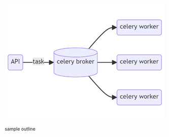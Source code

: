![image](https://github.com/RaGR/my-DOCS-and-refrences/blob/main/Celey%200%20to%20Hero/celery_broker_worker_model.png)


sample outline
